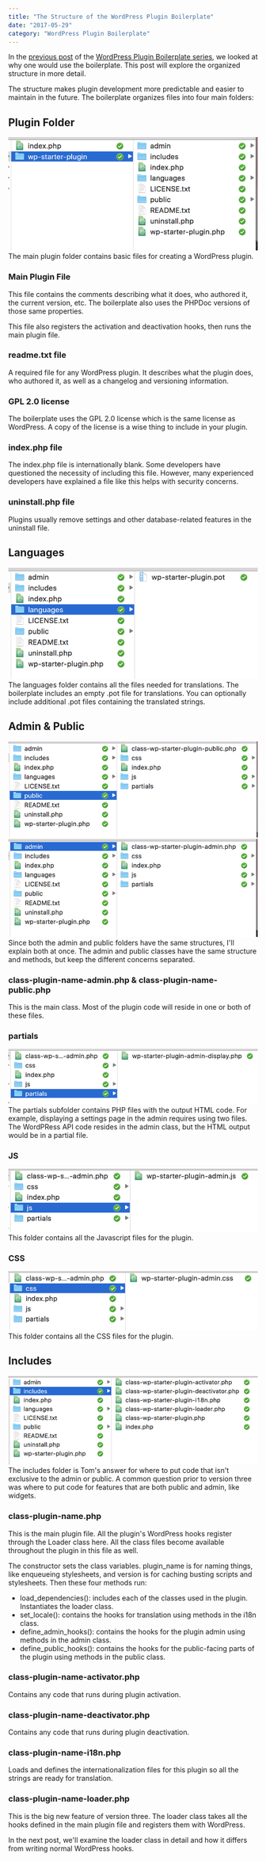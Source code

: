 ```yaml
---
title: "The Structure of the WordPress Plugin Boilerplate"
date: "2017-05-29"
category: "WordPress Plugin Boilerplate"
---
```


In the [previous post](https://www.slushman.com/post/why-use-the-boilerplate) of the [WordPress Plugin Boilerplate series](https://www.slushman.com/post/guide-using-wordpress-plugin-boilerplate/), we looked at why one would use the boilerplate. This post will explore the organized structure in more detail.

The structure makes plugin development more predictable and easier to maintain in the future. The boilerplate organizes files into four main folders:

## Plugin Folder

![WordPress Plugin Boilerplate Main Folder](./images/wp-plugin-boilerplate-root-folder.png)The main plugin folder contains basic files for creating a WordPress plugin.

### Main Plugin File

This file contains the comments describing what it does, who authored it, the current version, etc. The boilerplate also uses the PHPDoc versions of those same properties.

This file also registers the activation and deactivation hooks, then runs the main plugin file.

### readme.txt file

A required file for any WordPress plugin. It describes what the plugin does, who authored it, as well as a changelog and versioning information.

### GPL 2.0 license

The boilerplate uses the GPL 2.0 license which is the same license as WordPress. A copy of the license is a wise thing to include in your plugin.

### index.php file

The index.php file is internationally blank. Some developers have questioned the necessity of including this file. However, many experienced developers have explained a file like this helps with security concerns.

### uninstall.php file

Plugins usually remove settings and other database-related features in the uninstall file.

## Languages

![WordPress Plugin Boilerplate Languages Folder](./images/wp-plugin-boilerplate-languages-folder.png) The languages folder contains all the files needed for translations. The boilerplate includes an empty .pot file for translations. You can optionally include additional .pot files containing the translated strings.

## Admin & Public

![WordPress Plugin Boilerplate Public Folder](./images/wp-plugin-boilerplate-public-folder.png) ![WordPress Plugin Boilerplate Admin Folder](./images/wp-plugin-boilerplate-admin-folder.png) Since both the admin and public folders have the same structures, I'll explain both at once. The admin and public classes have the same structure and methods, but keep the different concerns separated.

### class-plugin-name-admin.php & class-plugin-name-public.php

This is the main class. Most of the plugin code will reside in one or both of these files.

### partials

![WordPress Plugin Boilerplate Admin Partials Folder](./images/wp-plugin-boilerplate-admin-partials-folder.png) The partials subfolder contains PHP files with the output HTML code. For example, displaying a settings page in the admin requires using two files. The WordPRess API code resides in the admin class, but the HTML output would be in a partial file.

### JS

![WordPress Plugin Boilerplate Admin JS Folder](./images/wp-plugin-boilerplate-admin-js-folder.png) This folder contains all the Javascript files for the plugin.

### CSS

![WordPress Plugin Boilerplate Admin CSS Folder](./images/wp-plugin-boilerplate-admin-css-folder.png) This folder contains all the CSS files for the plugin.

## Includes

![WordPress Plugin Boilerplate Includes Folder](./images/wp-plugin-boilerplate-includes-folder.png) The includes folder is Tom's answer for where to put code that isn't exclusive to the admin or public. A common question prior to version three was where to put code for features that are both public and admin, like widgets.

### class-plugin-name.php

This is the main plugin file. All the plugin's WordPress hooks register through the Loader class here. All the class files become available throughout the plugin in this file as well.

The constructor sets the class variables. plugin_name is for naming things, like enqueueing stylesheets, and version is for caching busting scripts and stylesheets. Then these four methods run:

- load_dependencies(): includes each of the classes used in the plugin. Instantiates the loader class.
- set_locale(): contains the hooks for translation using methods in the i18n class.
- define_admin_hooks(): contains the hooks for the plugin admin using methods in the admin class.
- define_public_hooks(): contains the hooks for the public-facing parts of the plugin using methods in the public class.

### class-plugin-name-activator.php

Contains any code that runs during plugin activation.

### class-plugin-name-deactivator.php

Contains any code that runs during plugin deactivation.

### class-plugin-name-i18n.php

Loads and defines the internationalization files for this plugin so all the strings are ready for translation.

### class-plugin-name-loader.php

This is the big new feature of version three. The loader class takes all the hooks defined in the main plugin file and registers them with WordPress.

In the next post, we'll examine the loader class in detail and how it differs from writing normal WordPress hooks.
